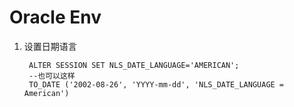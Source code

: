 Oracle Env
===

1. 设置日期语言     
		
		ALTER SESSION SET NLS_DATE_LANGUAGE='AMERICAN';     
   		--也可以这样     
   		TO_DATE ('2002-08-26', 'YYYY-mm-dd', 'NLS_DATE_LANGUAGE = American') 